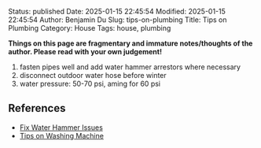 Status: published
Date: 2025-01-15 22:45:54
Modified: 2025-01-15 22:45:54
Author: Benjamin Du
Slug: tips-on-plumbing
Title: Tips on Plumbing
Category: House
Tags: house, plumbing

**Things on this page are fragmentary and immature notes/thoughts of the author. Please read with your own judgement!**

1. fasten pipes well and add water hammer arrestors where necessary
2. disconnect outdoor water hose before winter
3. water pressure: 50-70 psi, aming for 60 psi

## References

- [Fix Water Hammer Issues]( https://www.legendu.net/misc/blog/fix-water-hammer-issues )
- [Tips on Washing Machine]( https://www.legendu.net/misc/blog/tips-on-washing-machine )

